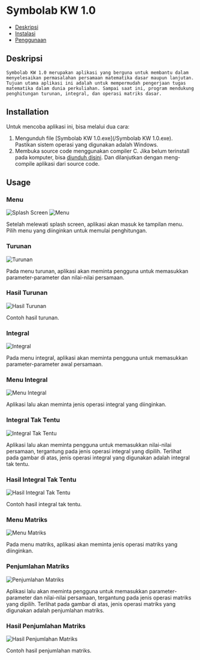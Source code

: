# Symbolab KW 1.0

* [Deskripsi](#description)
* [Instalasi](#installation)
* [Penggunaan](#usage)

## Deskripsi
	Symbolab KW 1.0 merupakan aplikasi yang berguna untuk membantu dalam menyelesaikan permasalahan persamaan matematika dasar maupun lanjutan. Tujuan utama aplikasi ini adalah untuk mempermudah pengerjaan tugas matematika dalam dunia perkuliahan. Sampai saat ini, program mendukung penghitungan turunan, integral, dan operasi matriks dasar.
	
## Installation
Untuk mencoba aplikasi ini, bisa melalui dua cara:
1. Mengunduh file [Symbolab KW 1.0.exe](/Symbolab KW 1.0.exe). Pastikan sistem operasi yang digunakan adalah Windows.
2. Membuka source code menggunakan compiler C. Jika belum terinstall pada komputer, bisa [diunduh disini](https://sourceforge.net/projects/orwelldevcpp/files/latest/download). Dan dilanjutkan dengan meng-compile aplikasi dari source code.

## Usage
### Menu
![Splash Screen](/pictures/1.PNG)
![Menu](/pictures/2.PNG)

Setelah melewati splash screen, aplikasi akan masuk ke tampilan menu. Pilih menu yang diinginkan untuk memulai penghitungan.
### Turunan
![Turunan](/pictures/3.PNG)

Pada menu turunan, aplikasi akan meminta pengguna untuk memasukkan parameter-parameter dan nilai-nilai persamaan.
### Hasil Turunan
![Hasil Turunan](/pictures/4.PNG)

Contoh hasil turunan.
### Integral
![Integral](/pictures/5.PNG)

Pada menu integral, aplikasi akan meminta pengguna untuk memasukkan parameter-parameter awal persamaan.
### Menu Integral
![Menu Integral](/pictures/6.PNG)

Aplikasi lalu akan meminta jenis operasi integral yang diinginkan.
### Integral Tak Tentu
![Integral Tak Tentu](/pictures/7.PNG)

Aplikasi lalu akan meminta pengguna untuk memasukkan nilai-nilai persamaan, tergantung pada jenis operasi integral yang dipilih. Terlihat pada gambar di atas, jenis operasi integral yang digunakan adalah integral tak tentu.
### Hasil Integral Tak Tentu
![Hasil Integral Tak Tentu](/pictures/8.PNG)

Contoh hasil integral tak tentu.
### Menu Matriks
![Menu Matriks](/pictures/9.PNG)

Pada menu matriks, aplikasi akan meminta jenis operasi matriks yang diinginkan.
### Penjumlahan Matriks
![Penjumlahan Matriks](/pictures/10.PNG)

Aplikasi lalu akan meminta pengguna untuk memasukkan parameter-parameter dan nilai-nilai persamaan, tergantung pada jenis operasi matriks yang dipilih. Terlihat pada gambar di atas, jenis operasi matriks yang digunakan adalah penjumlahan matriks.
### Hasil Penjumlahan Matriks
![Hasil Penjumlahan Matriks](/pictures/11.PNG)

Contoh hasil penjumlahan matriks.
